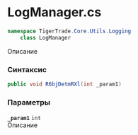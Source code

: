 
# LogManager.cs
```csharp
namespace TigerTrade.Core.Utils.Logging  
    class LogManager
```

Описание

### Синтаксис
```csharp
public void R6bjDetmRXl(int _param1)
```

### Параметры
**`_param1`** `int`  
 Описание  
  

                    
                    